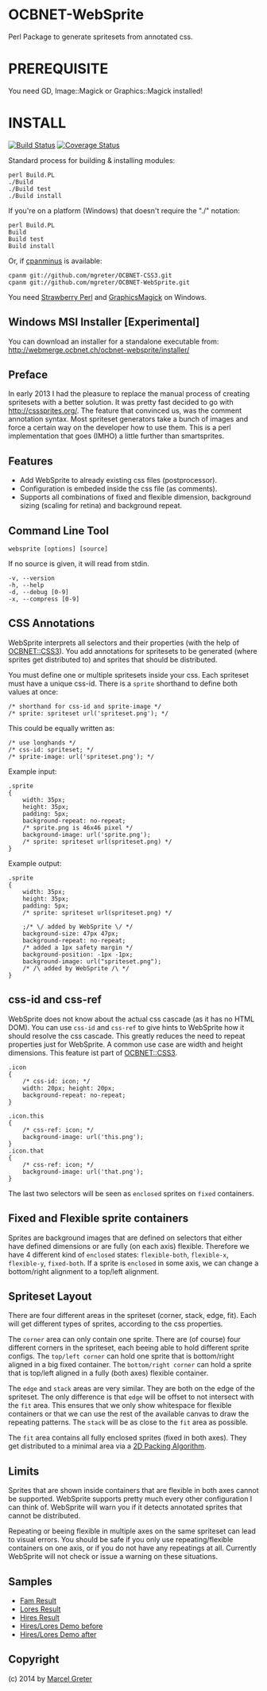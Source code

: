 OCBNET-WebSprite
================

Perl Package to generate spritesets from annotated css.

PREREQUISITE
============

You need GD, Image::Magick or Graphics::Magick installed!

INSTALL
=======

[![Build Status](https://travis-ci.org/mgreter/OCBNET-WebSprite.svg?branch=master)](https://travis-ci.org/mgreter/OCBNET-WebSprite)
[![Coverage Status](https://img.shields.io/coveralls/mgreter/OCBNET-WebSprite.svg)](https://coveralls.io/r/mgreter/OCBNET-WebSprite?branch=master)

Standard process for building & installing modules:

```
perl Build.PL
./Build
./Build test
./Build install
```

If you're on a platform (Windows) that doesn't require the "./" notation:

```
perl Build.PL
Build
Build test
Build install
```

Or, if [cpanminus](http://search.cpan.org/~miyagawa/App-cpanminus/) is available:

```
cpanm git://github.com/mgreter/OCBNET-CSS3.git
cpanm git://github.com/mgreter/OCBNET-WebSprite.git
```

You need [Strawberry Perl](http://strawberryperl.com/) and
[GraphicsMagick](http://www.graphicsmagick.org/download.html) on
Windows.

Windows MSI Installer [Experimental]
-------

You can download an installer for a standalone executable from:
http://webmerge.ocbnet.ch/ocbnet-websprite/installer/


Preface
-------

In early 2013 I had the pleasure to replace the manual process of creating
spritesets with a better solution. It was pretty fast decided to go with
http://csssprites.org/. The feature that convinced us, was the comment
annotation syntax. Most spriteset generators take a bunch of images and
force a certain way on the developer how to use them. This is a perl
implementation that goes (IMHO) a little further than smartsprites.

Features
--------

 - Add WebSprite to already existing css files (postprocessor).
 - Configuration is embeded inside the css file (as comments).
 - Supports all combinations of fixed and flexible dimension, background
 sizing (scaling for retina) and background repeat.

Command Line Tool
-----------------

```
websprite [options] [source]
```

If no source is given, it will read from stdin.

```
-v, --version
-h, --help
-d, --debug [0-9]
-x, --compress [0-9]
```


CSS Annotations
---------------

WebSprite interprets all selectors and their properties (with the help of
[OCBNET::CSS3](https://github.com/mgreter/OCBNET-CSS3)). You add annotations
for spritesets to be generated (where sprites get distributed to) and sprites
that should be distributed.

You must define one or multiple spritesets inside your css. Each spriteset
must have a unique css-id. There is a `sprite` shorthand to define both
values at once:
```
/* shorthand for css-id and sprite-image */
/* sprite: spriteset url('spriteset.png'); */
```
This could be equally written as:
```
/* use longhands */
/* css-id: spriteset; */
/* sprite-image: url('spriteset.png'); */
```
Example input:
```
.sprite
{
	width: 35px;
	height: 35px;
	padding: 5px;
	background-repeat: no-repeat;
	/* sprite.png is 46x46 pixel */
	background-image: url('sprite.png');
	/* sprite: spriteset url(spriteset.png) */
}
```

Example output:
```
.sprite
{
    width: 35px;
    height: 35px;
    padding: 5px;
    /* sprite: spriteset url(spriteset.png) */

    ;/* \/ added by WebSprite \/ */
    background-size: 47px 47px;
    background-repeat: no-repeat;
    /* added a 1px safety margin */
    background-position: -1px -1px;
    background-image: url("spriteset.png");
    /* /\ added by WebSprite /\ */
}
```
css-id and css-ref
------------------

WebSprite does not know about the actual css cascade (as it has no HTML DOM).
You can use `css-id` and `css-ref` to give hints to WebSprite how it should
resolve the css cascade. This greatly reduces the need to repeat properties
just for WebSprite. A common use case are width and height dimensions. This
feature ist part of [OCBNET::CSS3](https://github.com/mgreter/OCBNET-CSS3).

```
.icon
{
	/* css-id: icon; */
	width: 20px; height: 20px;
	background-repeat: no-repeat;
}

.icon.this
{
	/* css-ref: icon; */
	background-image: url('this.png');
}
.icon.that
{
	/* css-ref: icon; */
	background-image: url('that.png');
}
```
The last two selectors will be seen as `enclosed` sprites on `fixed` containers.

Fixed and Flexible sprite containers
------------------------------------

Sprites are background images that are defined on selectors that either have
defined dimensions or are fully (on each axis) flexible. Therefore we have 4
different kind of `enclosed` states: `flexible-both`, `flexible-x`,
`flexible-y`, `fixed-both`. If a sprite is `enclosed` in some axis, we can
change a bottom/right alignment to a top/left alignment.


Spriteset Layout
----------------

There are four different areas in the spriteset (corner, stack, edge, fit).
Each will get different types of sprites, according to the css properties.

The `corner` area can only contain one sprite. There are (of course) four
different corners in the spriteset, each beeing able to hold different sprite
configs. The `top/left corner` can hold one sprite that is bottom/right aligned
in a big fixed container. The `bottom/right corner` can hold a sprite that is
top/left aligned in a fully (both axes) flexible container.

The `edge` and `stack` areas are very similar. They are both on the edge of the
spriteset. The only difference is that `edge` will be offset to not intersect
with the `fit` area. This ensures that we only show whitespace for flexible
containers or that we can use the rest of the available canvas to draw the
repeating patterns. The `stack` will be as close to the `fit` area as possible.

The `fit` area contains all fully enclosed sprites (fixed in both axes). They
get distributed to a minimal area via a [2D Packing Algorithm](https://github.com/jakesgordon/bin-packing/blob/master/js/packer.growing.js).

Limits
------

Sprites that are shown inside containers that are flexible in both axes cannot
be supported. WebSprite supports pretty much every other configuration I can
think of. WebSprite will warn you if it detects annotated sprites that cannot
be distributed.

Repeating or beeing flexible in multiple axes on the same spriteset can lead to
visual errors. You should be safe if you only use repeating/flexible containers
on one axis, or if you do not have any repeatings at all. Currently WebSprite
will not check or issue a warning on these situations.

Samples
-------

- [Fam Result](https://raw.githubusercontent.com/mgreter/OCBNET-WebSprite/master/t/fam/result/expected.png)
- [Lores Result](https://raw.githubusercontent.com/mgreter/OCBNET-WebSprite/master/t/hires/result/expected-lores.png)
- [Hires Result](https://raw.githubusercontent.com/mgreter/OCBNET-WebSprite/master/t/hires/result/expected-hires.png)
- [Hires/Lores Demo before](http://rawgit.com/mgreter/OCBNET-WebSprite/master/t/hires/demo.expected.html)
- [Hires/Lores Demo after](http://rawgit.com/mgreter/OCBNET-WebSprite/master/t/hires/demo.generated.html)

Copyright
---------

(c) 2014 by [Marcel Greter](https://github.com/mgreter)